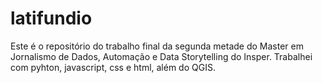 # latifundio
Este é o repositório do trabalho final da segunda metade do Master em Jornalismo de Dados, Automação e Data Storytelling do Insper. Trabalhei com pyhton, javascript, css e html, além do QGIS.
